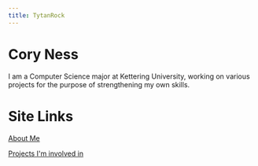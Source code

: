 ```yaml
---
title: TytanRock
---
```


# Cory Ness
I am a Computer Science major at Kettering University, working on various projects for the purpose of strengthening my own skills.

# Site Links
[About Me](/about)

[Projects I'm involved in](/projects)

